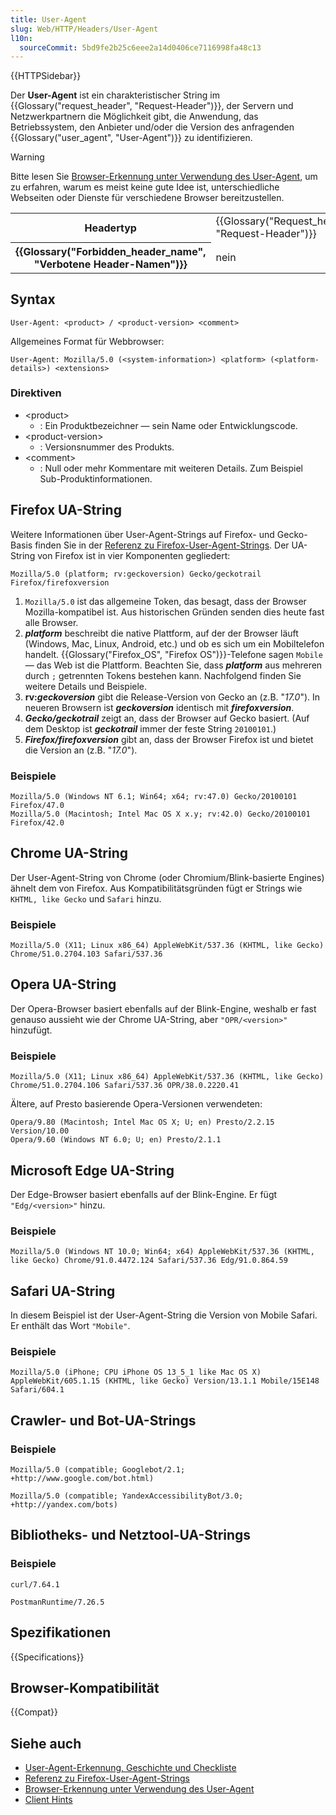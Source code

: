 ```yaml
---
title: User-Agent
slug: Web/HTTP/Headers/User-Agent
l10n:
  sourceCommit: 5bd9fe2b25c6eee2a14d0406ce7116998fa48c13
---
```


{{HTTPSidebar}}

Der **User-Agent** ist ein charakteristischer String im {{Glossary("request_header", "Request-Header")}}, der Servern und Netzwerkpartnern die Möglichkeit gibt, die Anwendung, das Betriebssystem, den Anbieter und/oder die Version des anfragenden {{Glossary("user_agent", "User-Agent")}} zu identifizieren.

> [!WARNING]
> Bitte lesen Sie [Browser-Erkennung unter Verwendung des User-Agent](/de/docs/Web/HTTP/Browser_detection_using_the_user_agent), um zu erfahren, warum es meist keine gute Idee ist, unterschiedliche Webseiten oder Dienste für verschiedene Browser bereitzustellen.

<table class="properties">
  <tbody>
    <tr>
      <th scope="row">Headertyp</th>
      <td>{{Glossary("Request_header", "Request-Header")}}</td>
    </tr>
    <tr>
      <th scope="row">{{Glossary("Forbidden_header_name", "Verbotene Header-Namen")}}</th>
      <td>nein</td>
    </tr>
  </tbody>
</table>

## Syntax

```http
User-Agent: <product> / <product-version> <comment>
```

Allgemeines Format für Webbrowser:

```http
User-Agent: Mozilla/5.0 (<system-information>) <platform> (<platform-details>) <extensions>
```

### Direktiven

- \<product>
  - : Ein Produktbezeichner — sein Name oder Entwicklungscode.
- \<product-version>
  - : Versionsnummer des Produkts.
- \<comment>
  - : Null oder mehr Kommentare mit weiteren Details. Zum Beispiel Sub-Produktinformationen.

## Firefox UA-String

Weitere Informationen über User-Agent-Strings auf Firefox- und Gecko-Basis finden Sie in der [Referenz zu Firefox-User-Agent-Strings](/de/docs/Web/HTTP/Headers/User-Agent/Firefox). Der UA-String von Firefox ist in vier Komponenten gegliedert:

```plain
Mozilla/5.0 (platform; rv:geckoversion) Gecko/geckotrail Firefox/firefoxversion
```

1. `Mozilla/5.0` ist das allgemeine Token, das besagt, dass der Browser Mozilla-kompatibel ist. Aus historischen Gründen senden dies heute fast alle Browser.
2. **_platform_** beschreibt die native Plattform, auf der der Browser läuft (Windows, Mac, Linux, Android, etc.) und ob es sich um ein Mobiltelefon handelt. {{Glossary("Firefox_OS", "Firefox OS")}}-Telefone sagen `Mobile` — das Web ist die Plattform. Beachten Sie, dass **_platform_** aus mehreren durch `;` getrennten Tokens bestehen kann. Nachfolgend finden Sie weitere Details und Beispiele.
3. **rv:_geckoversion_** gibt die Release-Version von Gecko an (z.B. "_17.0_"). In neueren Browsern ist **_geckoversion_** identisch mit **_firefoxversion_**.
4. **_Gecko/geckotrail_** zeigt an, dass der Browser auf Gecko basiert. (Auf dem Desktop ist **_geckotrail_** immer der feste String `20100101`.)
5. **_Firefox/firefoxversion_** gibt an, dass der Browser Firefox ist und bietet die Version an (z.B. "_17.0_").

### Beispiele

```plain
Mozilla/5.0 (Windows NT 6.1; Win64; x64; rv:47.0) Gecko/20100101 Firefox/47.0
Mozilla/5.0 (Macintosh; Intel Mac OS X x.y; rv:42.0) Gecko/20100101 Firefox/42.0
```

## Chrome UA-String

Der User-Agent-String von Chrome (oder Chromium/Blink-basierte Engines) ähnelt dem von Firefox. Aus Kompatibilitätsgründen fügt er Strings wie `KHTML, like Gecko` und `Safari` hinzu.

### Beispiele

```plain
Mozilla/5.0 (X11; Linux x86_64) AppleWebKit/537.36 (KHTML, like Gecko) Chrome/51.0.2704.103 Safari/537.36
```

## Opera UA-String

Der Opera-Browser basiert ebenfalls auf der Blink-Engine, weshalb er fast genauso aussieht wie der Chrome UA-String, aber `"OPR/<version>"` hinzufügt.

### Beispiele

```plain
Mozilla/5.0 (X11; Linux x86_64) AppleWebKit/537.36 (KHTML, like Gecko) Chrome/51.0.2704.106 Safari/537.36 OPR/38.0.2220.41
```

Ältere, auf Presto basierende Opera-Versionen verwendeten:

```plain
Opera/9.80 (Macintosh; Intel Mac OS X; U; en) Presto/2.2.15 Version/10.00
Opera/9.60 (Windows NT 6.0; U; en) Presto/2.1.1
```

## Microsoft Edge UA-String

Der Edge-Browser basiert ebenfalls auf der Blink-Engine. Er fügt `"Edg/<version>"` hinzu.

### Beispiele

```plain
Mozilla/5.0 (Windows NT 10.0; Win64; x64) AppleWebKit/537.36 (KHTML, like Gecko) Chrome/91.0.4472.124 Safari/537.36 Edg/91.0.864.59
```

## Safari UA-String

In diesem Beispiel ist der User-Agent-String die Version von Mobile Safari. Er enthält das Wort `"Mobile"`.

### Beispiele

```plain
Mozilla/5.0 (iPhone; CPU iPhone OS 13_5_1 like Mac OS X) AppleWebKit/605.1.15 (KHTML, like Gecko) Version/13.1.1 Mobile/15E148 Safari/604.1
```

## Crawler- und Bot-UA-Strings

### Beispiele

```plain
Mozilla/5.0 (compatible; Googlebot/2.1; +http://www.google.com/bot.html)
```

```plain
Mozilla/5.0 (compatible; YandexAccessibilityBot/3.0; +http://yandex.com/bots)
```

## Bibliotheks- und Netztool-UA-Strings

### Beispiele

```plain
curl/7.64.1
```

```plain
PostmanRuntime/7.26.5
```

## Spezifikationen

{{Specifications}}

## Browser-Kompatibilität

{{Compat}}

## Siehe auch

- [User-Agent-Erkennung, Geschichte und Checkliste](https://hacks.mozilla.org/2013/09/user-agent-detection-history-and-checklist/)
- [Referenz zu Firefox-User-Agent-Strings](/de/docs/Web/HTTP/Headers/User-Agent/Firefox)
- [Browser-Erkennung unter Verwendung des User-Agent](/de/docs/Web/HTTP/Browser_detection_using_the_user_agent)
- [Client Hints](/de/docs/Web/HTTP/Client_hints)
